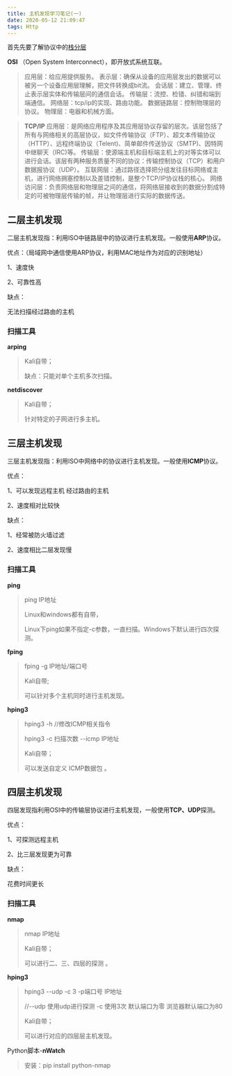 ```yaml
---
title: 主机发现学习笔记(一)
date: 2020-05-12 21:09:47
tags: Http
---
```


首先先要了解协议中的<u>栈分层</u>

**OSI**     （Open System Interconnect），即开放式系统互联。

> 应用层：给应用提供服务。
> 表示层：确保从设备的应用层发出的数据可以被另一个设备应用层理解，把文件转换成bit流。
> 会话层：建立、管理、终止表示层实体和传输层间的通信会话。
> 传输层：流控、检错、纠错和端到端通信。
> 网络层：tcp/ip的实现、路由功能。
> 数据链路层：控制物理层的协议。
> 物理层：电器和机械方面。

> **TCP/IP**
> 应用层：是网络应用程序及其应用层协议存留的层次。该层包括了所有与网络相关的高层协议，如文件传输协议（FTP）、超文本传输协议（HTTP）、远程终端协议（Telent)、简单邮件传送协议（SMTP)、因特网中继聊天（IRC)等。
> 传输层：使源端主机和目标端主机上的对等实体可以进行会话。该层有两种服务质量不同的协议：传输控制协议（TCP）和用户数据报协议（UDP）。
> 互联网层：通过路径选择把分组发往目标网络或主机，进行网络拥塞控制以及差错控制，是整个TCP/IP协议栈的核心。
> 网络访问层：负责网络层和物理层之间的通信，将网络层接收到的数据分割成特定的可被物理层传输的帧，并让物理层进行实际的数据传送。

## 二层主机发现

二层主机发现指：利用ISO中链路层中的协议进行主机发现。一般使用**ARP**协议。

优点：（局域网中通信使用ARP协议，利用MAC地址作为对应的识别地址）

1、速度快

2、可靠性高

缺点：

无法扫描经过路由的主机

### 扫描工具

**arping**

> Kali自带；
>
> 缺点：只能对单个主机多次扫描。

**netdiscover**

> Kali自带；
>
> 针对特定的子网进行多主机。

## 三层主机发现

三层主机发现指：利用ISO中网络中的协议进行主机发现。一般使用**ICMP**协议。

优点：

1、可以发现远程主机 经过路由的主机

2、速度相对比较快

缺点：

1、经常被防火墙过滤

2、速度相比二层发现慢

### 扫描工具

**ping**

> ping IP地址
>
> Linux和windows都有自带，
>
> Linux下ping如果不指定-c参数，一直扫描。Windows下默认进行四次探测。 

 **fping**  

> fping -g IP地址/端口号
>
> Kali自带;
>
> 可以针对多个主机同时进行主机发现。

**hping3**

> hping3 -h //修改ICMP相关指令
>
> hping3 -c 扫描次数 --icmp IP地址
>
> Kali自带；
>
> 可以发送自定义 ICMP数据包 。

## 四层主机发现

四层发现指利用OSI中的传输层协议进行主机发现，一般使用**TCP、UDP**探测。

优点：

1、可探测远程主机

2、比三层发现更为可靠

缺点：

花费时间更长

### 扫描工具

**nmap**

> nmap IP地址
>
> Kali自带；
>
> 可以进行二、三、四层的探测 。

**hping3**  

> hping3 --udp -c 3 -p端口号 IP地址   
>
> //--udp	使用udp进行探测	-c 使用3次	默认端口为零	浏览器默认端口为80
>
> Kali自带；
>
> 可以进行对应的四层层主机发现。

Python脚本-**nWatch**  

> 安装：pip install python-nmap